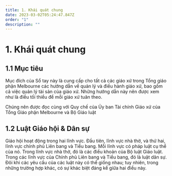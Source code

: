 ```yaml
---
title: 1. Khái quát chung
date: 2023-03-02T05:24:47.847Z
order: "1"
description: ""
---
```

# 1. Khái quát chung

## 1.1 Mục tiêu

Mục đích của Sổ tay này là cung cấp cho tất cả các giáo xứ trong Tổng giáo phận Melbourne các hướng dẫn về quản lý và điều hành giáo xứ, bao gồm cả việc quản lý tài sản của giáo xứ. Những hướng dẫn này nên được xem như là điều tối thiểu để mỗi giáo xứ tuân theo.

Chúng nên được đọc cùng với Quy chế của Ủy ban Tài chính Giáo xứ của Tổng Giáo phận Melbourne và Bộ Giáo luật

## 1.2 Luật Giáo hội & Dân sự

Giáo hội hoạt động trong hai lĩnh vực. Đầu tiên, lĩnh vực nhà thờ, và thứ hai, lĩnh vực chính phủ Liên bang và Tiểu bang. Mỗi lĩnh vực có pháp luật cụ thể của nó. Trong lĩnh vực nhà thờ, đó là các điều khoản của Bộ luật Giáo luật. Trong các lĩnh vực của Chính phủ Liên bang và Tiểu bang, đó là luật dân sự. Đôi khi các yêu cầu của các luật này có thể giống nhau; tuy nhiên, trong những trường hợp khác, có sự khác biệt đáng kể giữa hai điều này.